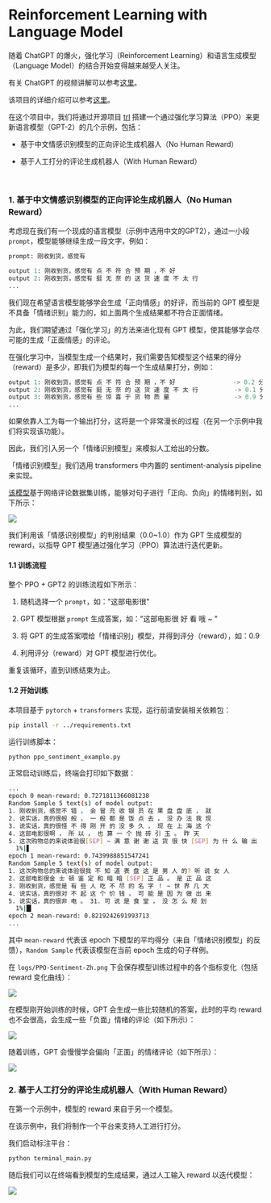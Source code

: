 # Reinforcement Learning with Language Model

随着 ChatGPT 的爆火，强化学习（Reinforcement Learning）和语言生成模型（Language Model）的结合开始变得越来越受人关注。

有关 ChatGPT 的视频讲解可以参考[这里](https://www.bilibili.com/video/BV1BG4y137SH/?vd_source=0df98e40ba56afac31703b0d5dba509f#reply143954452208)。

该项目的详细介绍可以参考[这里](https://zhuanlan.zhihu.com/p/595116794)。

在这个项目中，我们将通过开源项目 [trl](https://github.com/lvwerra/trl) 搭建一个通过强化学习算法（PPO）来更新语言模型（GPT-2）的几个示例，包括：

* 基于中文情感识别模型的正向评论生成机器人（No Human Reward）

* 基于人工打分的评论生成机器人（With Human Reward）

<br>

### 1. 基于中文情感识别模型的正向评论生成机器人（No Human Reward）

考虑现在我们有一个现成的语言模型（示例中选用中文的GPT2），通过一小段 `prompt`，模型能够继续生成一段文字，例如：

```python
prompt: 刚收到货，感觉有

output 1: 刚收到货，感觉有 点 不 符 合 预 期 ，不 好
output 2: 刚收到货，感觉有 挺 无 奈 的 送 货 速 度 不 太 行
...
```

我们现在希望语言模型能够学会生成「正向情感」的好评，而当前的 GPT 模型是不具备「情绪识别」能力的，如上面两个生成结果都不符合正面情绪。

为此，我们期望通过「强化学习」的方法来进化现有 GPT 模型，使其能够学会尽可能的生成「正面情感」的评论。

在强化学习中，当模型生成一个结果时，我们需要告知模型这个结果的得分（reward）是多少，即我们为模型的每一个生成结果打分，例如：


```python
output 1: 刚收到货，感觉有 点 不 符 合 预 期 ，不 好                -> 0.2 分
output 2: 刚收到货，感觉有 挺 无 奈 的 送 货 速 度 不 太 行          -> 0.1 分
output 3: 刚收到货，感觉有 些 惊 喜 于 货 物 质 量                  -> 0.9 分
...
```

如果依靠人工为每一个输出打分，这将是一个非常漫长的过程（在另一个示例中我们将实现该功能）。

因此，我们引入另一个「情绪识别模型」来模拟人工给出的分数。

「情绪识别模型」我们选用 transformers 中内置的 sentiment-analysis pipeline 来实现。

[该模型](https://huggingface.co/uer/roberta-base-finetuned-jd-binary-chinese)基于网络评论数据集训练，能够对句子进行「正向、负向」的情绪判别，如下所示：

<img src='assets/sentiment-analysis.png'>

我们利用该「情感识别模型」的判别结果（0.0~1.0）作为 GPT 生成模型的 reward，以指导 GPT 模型通过强化学习（PPO）算法进行迭代更新。

#### 1.1 训练流程

整个 PPO + GPT2 的训练流程如下所示：

  1. 随机选择一个 `prompt`，如："这部电影很"

  2. GPT 模型根据 `prompt` 生成答案，如："这部电影很 好 看 哦 ~ "

  3. 将 GPT 的生成答案喂给「情绪识别」模型，并得到评分（reward），如：0.9

  4. 利用评分（reward）对 GPT 模型进行优化。

重复该循环，直到训练结束为止。

#### 1.2 开始训练

本项目基于 `pytorch` + `transformers` 实现，运行前请安装相关依赖包：

```sh
pip install -r ../requirements.txt
```

运行训练脚本：

```sh
python ppo_sentiment_example.py
```

正常启动训练后，终端会打印如下数据：

```sh
...
epoch 0 mean-reward: 0.7271811366081238
Random Sample 5 text(s) of model output:
1. 刚收到货，感觉不 错 ， 会 冒 充 收 银 员 在 果 盘 盘 底 ， 就
2. 说实话，真的很般 般 ， 一 般 都 是 饭 点 去 ， 没 办 法 我 现
3. 说实话，真的很怪 不 得 刚 开 的 没 多 久 ， 现 在 上 海 这 个
4. 这部电影很啊 ， 所 以 ， 也 算 一 个 抛 砖 引 玉 。 昨 天
5. 这次购物总的来说体验很[SEP] ~ 满 意 谢 谢 送 货 很 快 [SEP] 为 什 么 输 出
  1%|▋                                                                                                     | 1/157 [00:55<2:23:53, 55.34s/it]
epoch 1 mean-reward: 0.7439988851547241
Random Sample 5 text(s) of model output:
1. 这次购物总的来说体验很我 不 知 道 表 盘 这 是 男 人 的? 听 说 女 人
2. 这部电影很金 士 顿 鉴 定 和 暗 暗 [SEP] 正 品 。 是 正 品 这
3. 刚收到货，感觉是 有 些 人 吃 不 尽 的 名 字 ！ ~ 世 界 几 大
4. 说实话，真的很对 不 起 这 个 价 钱 ， 可 能 是 因 为 做 出 来
5. 说实话，真的很非 电 。 31. 可 说 是 食 堂 ， 没 怎 么 规 划
  1%|█▎                                                                                                    | 2/157 [01:51<2:24:31, 55.95s/it]
epoch 2 mean-reward: 0.8219242691993713
...
```

其中 `mean-reward` 代表该 epoch 下模型的平均得分（来自「情绪识别模型」的反馈），`Random Sample` 代表该模型在当前 epoch 生成的句子样例。

在 `logs/PPO-Sentiment-Zh.png` 下会保存模型训练过程中的各个指标变化（包括 reward 变化曲线）：

<img src='assets/PPO-Sentiment-Zh.png'>

在模型刚开始训练的时候，GPT 会生成一些比较随机的答案，此时的平均 reward 也不会很高，会生成一些「负面」情绪的评论（如下所示）：

<img src='assets/start.jpg'>

随着训练，GPT 会慢慢学会偏向「正面」的情绪评论（如下所示）：

<img src='assets/end.jpg'>

<br>

### 2. 基于人工打分的评论生成机器人（With Human Reward）

在第一个示例中，模型的 reward 来自于另一个模型。

在该示例中，我们将制作一个平台来支持人工进行打分。

我们启动标注平台：

```sh
python terminal_main.py 
```

随后我们可以在终端看到模型的生成结果，通过人工输入 reward 以迭代模型：

<img src='assets/terminal.png'>


